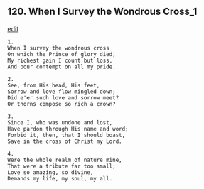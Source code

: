 
## 120.  When I Survey the Wondrous Cross\_1
[edit](https://docs.google.com/document/d/16FYJ2rypoKtHo_aTWFarN0zSKATqEnLv/edit?mode=html)




    1.
    When I survey the wondrous cross 
    On which the Prince of glory died, 
    My richest gain I count but loss, 
    And pour contempt on all my pride. 

    2.
    See, from His head, His feet, 
    Sorrow and love flow mingled down; 
    Did e'er such love and sorrow meet? 
    Or thorns compose so rich a crown? 

    3.
    Since I, who was undone and lost, 
    Have pardon through His name and word; 
    Forbid it, then, that I should boast, 
    Save in the cross of Christ my Lord. 

    4.
    Were the whole realm of nature mine, 
    That were a tribute far too small; 
    Love so amazing, so divine, 
    Demands my life, my soul, my all.
